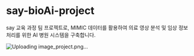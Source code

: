 # say-bioAi-project
say 교육 과정 팀 프로젝트로, MIMIC 데이터를 활용하여 의료 영상 분석 및 임상 정보 처리를 위한 AI 병원 시스템을 구축합니다.

![Uploading image_project.png…]()
